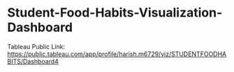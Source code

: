 # Student-Food-Habits-Visualization-Dashboard
Tableau Public Link:
https://public.tableau.com/app/profile/harish.m6729/viz/STUDENTFOODHABITS/Dashboard4
